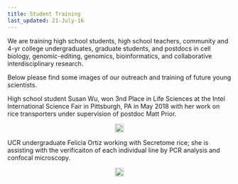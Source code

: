 ```yaml
---
title: Student Training
last_updated: 21-July-16
---
```



We are training high school students, high school teachers, community  and 4-yr college undergraduates, graduate students, and postdocs in cell biology, genomic-editing, genomics, bioinformatics, and collaborative interdisciplinary research.

Below please find some images of our outreach and training of future young scientists.



High school student Susan Wu, won 3nd Place in Life Sciences at the Intel International Science Fair in Pittsburgh, PA in May 2018 with her work on rice transporters under supervision of postdoc Matt Prior. 

<p align="center">
<img title="MPSS" src="../plantsecretome/MPSS.png" width="20"/>
</p>




UCR undergraduate Felicia Ortiz working with Secretome rice; she is assisting with the verificaiton of each individual line by PCR analysis and confocal microscopy.

<p align="center">
<img title="Felicia" src="../plantsecretome/Felicia.png" width="20"/>
</p>
